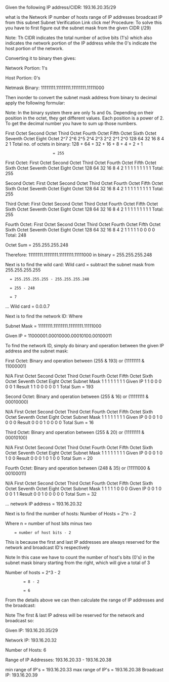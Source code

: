 Given the following IP address/CIDR: 193.16.20.35/29

what is the Network IP
number of hosts
range of IP addresses
broadcast IP from this subnet
Subnet Verification Link click me!
Procedure:
To solve this you have to first figure out the subnet mask from the given CIDR (/29)

Note: Th CIDR indicates the total number of active bits (1's) which also indicates the network portion of the IP address while the 0's indicate the host portion of the network.

Converting it to binary then gives:

Network Portion: 1's

Host Portion: 0's

Netmask Binary: 11111111.11111111.11111111.11111000

Then inorder to convert the subnet mask address from binary to decimal apply the following formular:

Note: In the binary system there are only 1s and 0s. Depending on their position in the octet, they get different values. Each position is a power of 2. To get the decimal number you have to sum up those numbers.

First Octet	Second Octet	Third Octet	Fourth Octet	Fifth Octet	Sixth Octet	Seventh Octet	Eight Octet
2^7	2^6	2^5	2^4	2^3	2^2	2^1	2^0
128	64	32	16	8	4	2	1
Total no. of octets in binary: 128 + 64 + 32 + 16 + 8 + 4 + 2 + 1

                         = 255
First Octet:
First Octet	Second Octet	Third Octet	Fourth Octet	Fifth Octet	Sixth Octet	Seventh Octet	Eight Octet
128	64	32	16	8	4	2	1
1	1	1	1	1	1	1	1
Total: 255

Second Octet:
First Octet	Second Octet	Third Octet	Fourth Octet	Fifth Octet	Sixth Octet	Seventh Octet	Eight Octet
128	64	32	16	8	4	2	1
1	1	1	1	1	1	1	1
Total: 255

Third Octet:
First Octet	Second Octet	Third Octet	Fourth Octet	Fifth Octet	Sixth Octet	Seventh Octet	Eight Octet
128	64	32	16	8	4	2	1
1	1	1	1	1	1	1	1
Total: 255

Fourth Octet:
First Octet	Second Octet	Third Octet	Fourth Octet	Fifth Octet	Sixth Octet	Seventh Octet	Eight Octet
128	64	32	16	8	4	2	1
1	1	1	1	0	0	0	0
Total: 248

Octet Sum = 255.255.255.248

Therefore: 11111111.11111111.11111111.11111000 in binary = 255.255.255.248

Next is to find the wild card:
Wild card = subtract the subnet mask from 255.255.255.255

      = 255.255.255.255 - 255.255.255.248
      
      = 255 - 248
      
      = 7
... Wild card = 0.0.0.7

Next is to find the network ID:
Where

Subnet Mask = 11111111.11111111.11111111.11111000

Given IP = 11000001.00010000.00010100.00100011

To find the network ID, simply do binary and operation between the given IP address and the subnet mask:

First Octet:
Binary and operation between (255 & 193) or (11111111 & 11000001)

N/A	First Octet	Second Octet	Third Octet	Fourth Octet	Fifth Octet	Sixth Octet	Seventh Octet	Eight Octet
Subnet Mask	1	1	1	1	1	1	1	1
Given IP	1	1	0	0	0	0	0	1
Result	1	1	0	0	0	0	0	1
Total Sum = 193

Second Octet:
Binary and operation between (255 & 16) or (11111111 & 00010000)

N/A	First Octet	Second Octet	Third Octet	Fourth Octet	Fifth Octet	Sixth Octet	Seventh Octet	Eight Octet
Subnet Mask	1	1	1	1	1	1	1	1
Given IP	0	0	0	1	0	0	0	0
Result	0	0	0	1	0	0	0	0
Total Sum = 16

Third Octet:
Binary and operation between (255 & 20) or (11111111 & 00010100)

N/A	First Octet	Second Octet	Third Octet	Fourth Octet	Fifth Octet	Sixth Octet	Seventh Octet	Eight Octet
Subnet Mask	1	1	1	1	1	1	1	1
Given IP	0	0	0	1	0	1	0	0
Result	0	0	0	1	0	1	0	0
Total Sum = 20

Fourth Octet:
Binary and operation between (248 & 35) or (11111000 & 00100011)

N/A	First Octet	Second Octet	Third Octet	Fourth Octet	Fifth Octet	Sixth Octet	Seventh Octet	Eight Octet
Subnet Mask	1	1	1	1	1	0	0	0
Given IP	0	0	1	0	0	0	1	1
Result	0	0	1	0	0	0	0	0
Total Sum = 32

... network IP address = 193.16.20.32

Next is to find the number of hosts:
Number of Hosts = 2^n - 2

Where n = number of host bits minus two

        = number of host bits - 2
This is because the first and last IP addresses are always reserved for the network and broadcast ID's respectively

Note In this case we have to count the number of host's bits (0's) in the subnet mask binary starting from the right, which will give a total of 3

Number of hosts = 2^3 - 2

            = 8 - 2
            
            = 6
From the details above we can then calculate the range of IP addresses and the broadcast:

Note The first & last IP adress will be reserved for the network and broadcast so:

Given IP: 193.16.20.35/29

Network IP: 193.16.20.32

Number of Hosts: 6

Range of IP Addresses: 193.16.20.33 - 193.16.20.38

min range of IP's = 193.16.20.33
max range of IP's = 193.16.20.38
Broadcast IP: 193.16.20.39
